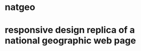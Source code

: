 # natgeo
# responsive design replica of a national geographic web page
<!--- This is an old project. Due to the knowledge I have since gained on accessibility and appropriate use of semantic HTML, it should be noted that the headings are incorrectly skipping levels. I am working on fixing this, as well as cleaning up the CSS. --->
